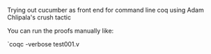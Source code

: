 Trying out cucumber as front end for command line coq using Adam Chlipala's crush tactic

You can run the proofs manually like:

`coqc -verbose test001.v
